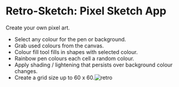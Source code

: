 # Retro-Sketch: Pixel Sketch App

Create your own pixel art.

- Select any colour for the pen or background.
- Grab used colours from the canvas.
- Colour fill tool fills in shapes with selected colour.
- Rainbow pen colours each cell a random colour.
- Apply shading / lightening that persists over background colour changes.
- Create a grid size up to 60 x 60.![retro](https://github.com/aryans98/Retro-Sketch/assets/84920015/03017045-3e90-4b04-9652-ec74b4f0c06b)
